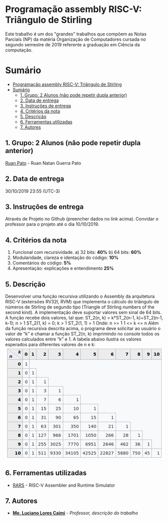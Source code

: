 # Programação assembly RISC-V: Triângulo de Stirling #

Este trabalho é um dos "grandes" trabalhos que compõem as Notas Parciais (NP) da matéria Organização de Computadores cursada no segundo semestre de 2019 referente a graduação em Ciência da computação.

# Sumário #
- [Programação assembly RISC-V: Triângulo de Stirling](#programa%c3%a7%c3%a3o-assembly-risc-v-tri%c3%a2ngulo-de-stirling)
- [Sumário](#sum%c3%a1rio)
  - [1. Grupo: 2 Alunos (não pode repetir dupla anterior)](#1-grupo-2-alunos-n%c3%a3o-pode-repetir-dupla-anterior)
  - [2. Data de entrega](#2-data-de-entrega)
  - [3. Instruções de entrega](#3-instru%c3%a7%c3%b5es-de-entrega)
  - [4. Critérios da nota](#4-crit%c3%a9rios-da-nota)
  - [5. Descrição](#5-descri%c3%a7%c3%a3o)
  - [6. Ferramentas utilizadas](#6-ferramentas-utilizadas)
  - [7. Autores](#7-autores)
## 1. Grupo: 2 Alunos (não pode repetir dupla anterior) ##
[Ruan Pato](https://github.com/ruanpato) - Ruan Natan Guerra Pato

## 2. Data de entrega ##
30/10/2019 23:55 (UTC-3)

## 3. Instruções de entrega ##
Através de Projeto no Github (preencher dados no link acima). Convidar o professor para o projeto até o dia 10/10/2019.

## 4. Critérios da nota ##
1) Funcional com recursividade.
    a) 32 bits: **40%**
    b) 64 bits: **60%**
2) Modularidade, clareza e identação do código: **10%**
3) Comentários do código: **5%**
4) Apresentação: explicações e entendimento **25%**

## 5. Descrição ##
Desenvolver uma função recursiva utilizando o Assembly da arquitetura RISC-V (extensões RV32I, RVM) que implementa o cálculo do triângulo de números de Stirling de segundo tipo (Triangle of Stirling numbers of the second kind). A implementação deve suportar valores sem sinal de 64 bits.
    A função recebe dois valores, tal que:
        ST_2(n, k) = k*ST_2(n-1, k)+ST_2(n-1, k-1); n > 1
        ST_2(1, k) = 0; k > 1
        ST_2(1, 1) = 1
    Onde:   n >= 1
            1 <= k <= n
Além da função recursiva descrita acima, o programa deve solicitar ao usuário o valor de “k” e chamar a função ST_2(n, k) imprimindo no console todos os valores calculados entre “k” e 1.
    A tabela abaixo ilustra os valores esperados para diferentes valores de n e k:
    ![Table](images/table.png)

## 6. Ferramentas utilizadas ##
* [RARS](https://github.com/TheThirdOne/rars) - RISC-V Assembler and Runtime Simulator

## 7. Autores ##
* **[Me. Luciano Lores Caimi](https://github.com/lcaimi)** - *Professor, descrição do trabalho*